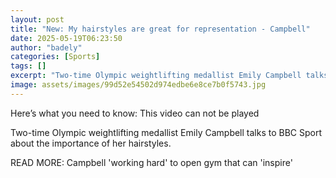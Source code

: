 ```yaml
---
layout: post
title: "New: My hairstyles are great for representation - Campbell"
date: 2025-05-19T06:23:50
author: "badely"
categories: [Sports]
tags: []
excerpt: "Two-time Olympic weightlifting medallist Emily Campbell talks to BBC Sport about the importance of her hairstyles."
image: assets/images/99d52e54502d974edbe6e8ce7b0f5743.jpg
---
```


Here’s what you need to know: This video can not be played

Two-time Olympic weightlifting medallist Emily Campbell talks to BBC Sport about the importance of her hairstyles.

READ MORE: Campbell 'working hard' to open gym that can 'inspire'

